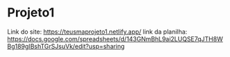 # Projeto1
Link do site: https://teusmaprojeto1.netlify.app/
link da planilha: https://docs.google.com/spreadsheets/d/143GNmBhL9ai2LUQSE7qJTH8WBg189gIBshTGrSJsuVk/edit?usp=sharing
